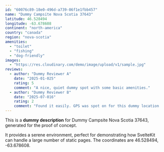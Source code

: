 ```yaml
---
id: "60076c89-18e0-496d-a739-06f1e1fbb457"
name: "Dummy Campsite Nova Scotia 37643"
latitude: 46.528494
longitude: -63.678608
continent: "north-america"
country: "canada"
region: "nova-scotia"
amenities:
  - "toilet"
  - "fishing"
  - "dog-friendly"
images:
  - "https://res.cloudinary.com/demo/image/upload/v1/sample.jpg"
reviews:
  - author: "Dummy Reviewer A"
    date: "2025-01-025"
    rating: 5
    comment: "A nice, quiet dummy spot with some basic amenities."
  - author: "Dummy Reviewer B"
    date: "2025-07-016"
    rating: 2
    comment: "Found it easily. GPS was spot on for this dummy location."
---
```


This is a **dummy description** for Dummy Campsite Nova Scotia 37643, generated for the proof of concept.

It provides a serene environment, perfect for demonstrating how SvelteKit can handle a large number of static pages. The coordinates are 46.528494, -63.678608.

